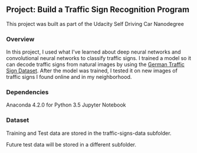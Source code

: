 ## Project: Build a Traffic Sign Recognition Program
This project was built as part of the Udacity Self Driving Car Nanodegree

### Overview

In this project, I used what I've learned about deep neural networks and convolutional neural networks to classify traffic signs. I trained a model so it can decode traffic signs from natural images by using the [German Traffic Sign Dataset](http://benchmark.ini.rub.de/?section=gtsrb&subsection=dataset). After the model was trained, I tested it on new images of traffic signs I found online and in my neighborhood.

### Dependencies
Anaconda 4.2.0 for Python 3.5
Jupyter Notebook

### Dataset
Training and Test data are stored in the traffic-signs-data subfolder.

Future test data will be stored in a different subfolder.
